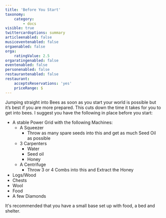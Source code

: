 ```yaml
---
title: 'Before You Start'
taxonomy:
    category:
        - docs
visible: true
twittercardoptions: summary
articleenabled: false
musiceventenabled: false
orgaenabled: false
orga:
    ratingValue: 2.5
orgaratingenabled: false
eventenabled: false
personenabled: false
restaurantenabled: false
restaurant:
    acceptsReservations: 'yes'
    priceRange: $
---
```


Jumping straight into Bees as soon as you start your world is possible but it’s best if you are more prepared. This cuts down the time it takes for you to get into bees. I suggest you have the following in place before you start:  

* A stable Power Grid with the following Machines:
	* A Squeezer
		* Throw as many spare seeds into this and get as much Seed Oil as possible
	* 3 Carpenters
		* Water
		* Seed oil
		* Honey
	* A Centrifuge
		* Throw 3 or 4 Combs into this and Extract the Honey
* Logs/Wood
* Chests
* Wool
* Food
* A few Diamonds

It's recommended that you have a small base set up with food, a bed and shelter. 
